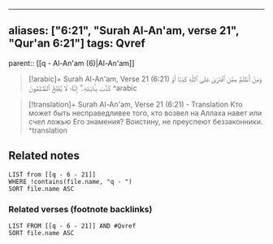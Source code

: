 
---
aliases: ["6:21", "Surah Al-An'am, verse 21", "Qur'an 6:21"]
tags: Qvref
---

parent:: [[q - Al-An'am (6)|Al-An'am]]

> [!arabic]+ Surah Al-An'am, Verse 21 (6:21)
> <span class="quran-arabic">وَمَنْ أَظْلَمُ مِمَّنِ ٱفْتَرَىٰ عَلَى ٱللَّهِ كَذِبًا أَوْ كَذَّبَ بِـَٔايَـٰتِهِۦٓ ۗ إِنَّهُۥ لَا يُفْلِحُ ٱلظَّـٰلِمُونَ</span>
^arabic

> [!translation]+ Surah Al-An'am, Verse 21 (6:21) - Translation
> Кто может быть несправедливее того, кто возвел на Аллаха навет или счел ложью Его знамения? Воистину, не преуспеют беззаконники.
^translation



## Related notes
```dataview
LIST from [[q - 6 - 21]]
WHERE !contains(file.name, "q - ")
SORT file.name ASC
```

### Related verses (footnote backlinks)
```dataview
LIST FROM [[q - 6 - 21]] AND #Qvref
SORT file.name ASC
```

